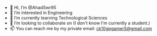 - 👋 Hi, I’m @AhadSwr95
- 👀 I’m interested in Engineering
- 🌱 I’m currently learning Technological Sciences
- 💞️ I’m looking to collaborate on (I don't know I'm currently a student.)
- 📫 You can reach me by my private email: ck10gpgamer5@gmail.com

<!---
AhadSwr95/AhadSwr95 is a ✨ special ✨ repository because its `README.md` (this file) appears on your GitHub profile.
You can click the Preview link to take a look at your changes.
--->
